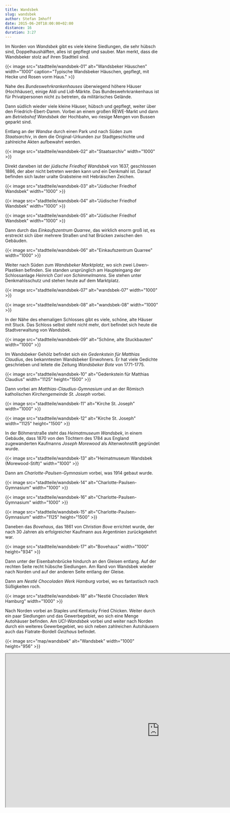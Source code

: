 ```yaml
---
title: Wandsbek
slug: wandsbek
author: Stefan Imhoff
date: 2015-06-20T18:00:00+02:00
distance: 16
duration: 3:27
---
```


Im Norden von *Wandsbek* gibt es viele kleine Siedlungen, die sehr hübsch sind, Doppelhaushälften, alles ist gepflegt und sauber. Man merkt, dass die Wandsbeker stolz auf ihren Stadtteil sind.

{{< image src="stadtteile/wandsbek-01" alt="Wandsbeker Häuschen" width="1000" caption="Typische Wandsbeker Häuschen, gepflegt, mit Hecke und Rosen vorm Haus." >}}

Nahe des *Bundeswehrkrankenhauses* überwiegend höhere Häuser (Hochhäuser), einige Aldi und Lidl-Märkte. Das Bundeswehrkrankenhaus ist für Privatpersonen nicht zu betreten, da militärisches Gelände.

Dann südlich wieder viele kleine Häuser, hübsch und gepflegt, weiter über den Friedrich-Ebert-Damm. Vorbei an einem großen REWE-Markt und dann am *Betriebshof Wandsbek* der Hochbahn, wo riesige Mengen von Bussen geparkt sind.

Entlang an der *Wandse* durch einen Park und nach Süden zum *Staatsarchiv*, in dem die Original-Urkunden zur Stadtgeschichte und zahlreiche Akten aufbewahrt werden.

{{< image src="stadtteile/wandsbek-02" alt="Staatsarchiv" width="1000" >}}

Direkt daneben ist der *jüdische Friedhof Wandsbek* von 1637, geschlossen 1886, der aber nicht betreten werden kann und ein Denkmahl ist. Darauf befinden sich lauter uralte Grabsteine mit Hebräischen Zeichen.

{{< image src="stadtteile/wandsbek-03" alt="Jüdischer Friedhof Wandsbek" width="1000" >}}

{{< image src="stadtteile/wandsbek-04" alt="Jüdischer Friedhof Wandsbek" width="1000" >}}

{{< image src="stadtteile/wandsbek-05" alt="Jüdischer Friedhof Wandsbek" width="1000" >}}

Dann durch das *Einkaufszentrum Quarree*, das wirklich enorm groß ist, es erstreckt sich über mehrere Straßen und hat Brücken zwischen den Gebäuden.

{{< image src="stadtteile/wandsbek-06" alt="Einkaufszentrum Quarree" width="1000" >}}

Weiter nach Süden zum *Wandsbeker Marktplatz*, wo sich zwei Löwen-Plastiken befinden. Sie standen ursprünglich am Haupteingang der Schlossanlage *Heinrich Carl von Schimmelmanns*. Sie stehen unter Denkmahlsschutz und stehen heute auf dem Marktplatz.

{{< image src="stadtteile/wandsbek-07" alt="wandsbek-07" width="1000" >}}

{{< image src="stadtteile/wandsbek-08" alt="wandsbek-08" width="1000" >}}

In der Nähe des ehemaligen Schlosses gibt es viele, schöne, alte Häuser mit Stuck. Das Schloss selbst steht nicht mehr, dort befindet sich heute die Stadtverwaltung von Wandsbek.

{{< image src="stadtteile/wandsbek-09" alt="Schöne, alte Stuckbauten" width="1000" >}}

Im Wandsbeker Gehölz befindet sich ein *Gedenkstein für Matthias Claudius*, des bekanntesten Wandsbeker Einwohners. Er hat viele Gedichte geschrieben und leitete die Zeitung *Wandsbeker Bote* von 1771-1775.

{{< image src="stadtteile/wandsbek-10" alt="Gedenkstein für Matthias Claudius" width="1125" height="1500" >}}

Dann vorbei am *Matthias-Claudius-Gymnasium* und an der Römisch katholischen *Kirchengemeinde St. Joseph* vorbei.

{{< image src="stadtteile/wandsbek-11" alt="Kirche St. Joseph" width="1000" >}}

{{< image src="stadtteile/wandsbek-12" alt="Kirche St. Joseph" width="1125" height="1500" >}}

In der Böhmerstraße steht das *Heimatmuseum Wandsbek*, in einem Gebäude, dass 1870 von den Töchtern des 1784 aus England zugewanderten Kaufmanns *Joseph Morewood* als Altenwohnstift gegründet wurde.

{{< image src="stadtteile/wandsbek-13" alt="Heimatmuseum Wandsbek (Morewood-Stift)" width="1000" >}}

Dann am *Charlotte-Paulsen-Gymnasium* vorbei, was 1914 gebaut wurde.

{{< image src="stadtteile/wandsbek-14" alt="Charlotte-Paulsen-Gymnasium" width="1000" >}}

{{< image src="stadtteile/wandsbek-16" alt="Charlotte-Paulsen-Gymnasium" width="1000" >}}

{{< image src="stadtteile/wandsbek-15" alt="Charlotte-Paulsen-Gymnasium" width="1125" height="1500" >}}

Daneben das *Bovehaus*, das 1861 von *Christian Bove* errichtet wurde, der nach 30 Jahren als erfolgreicher Kaufmann aus Argentinien zurückgekehrt war.

{{< image src="stadtteile/wandsbek-17" alt="Bovehaus" width="1000" height="934" >}}

Dann unter der Eisenbahnbrücke hindurch an den Gleisen entlang. Auf der rechten Seite recht hübsche Siedlungen. Am Rand von Wandsbek wieder nach Norden und auf der anderen Seite entlang der Gleise.

Dann am *Nestlé Chocoladen Werk Hamburg* vorbei, wo es fantastisch nach Süßigkeiten roch.

{{< image src="stadtteile/wandsbek-18" alt="Nestlé Chocoladen Werk Hamburg" width="1000" >}}

Nach Norden vorbei an Staples und Kentucky Fried Chicken. Weiter durch ein paar Siedlungen und das Gewerbegebiet, wo sich eine Menge Autohäuser befinden. Am *UCI-Wandsbek* vorbei und weiter nach Norden durch ein weiteres Gewerbegebiet, wo sich neben zahlreichen Autohäusern auch das Flatrate-Bordell *Geizhaus* befindet.

{{< image src="map/wandsbek" alt="Wandsbek" width="1000" height="956" >}}

<iframe class="map" src="https://www.google.com/maps/d/u/0/embed?mid=1hN1sxADZkZP93w3CgHGzvs9HoLg" width="1000" height="500">
</iframe>
